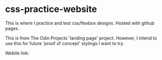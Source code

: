 # css-practice-website
This is where I practice and test css/flexbox designs. Hosted with github pages.

This is from The Odin Projects 'landing page' project. However, I intend to use this for
    future 'proof of concept' stylings I want to try.

Webite link: 
